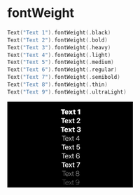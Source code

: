 # fontWeight

```swift
Text("Text 1").fontWeight(.black)
Text("Text 2").fontWeight(.bold)
Text("Text 3").fontWeight(.heavy)
Text("Text 4").fontWeight(.light)
Text("Text 5").fontWeight(.medium)
Text("Text 6").fontWeight(.regular)
Text("Text 7").fontWeight(.semibold)
Text("Text 8").fontWeight(.thin)
Text("Text 9").fontWeight(.ultraLight)
```

<img src="/Images/View/FontWeight.png">
